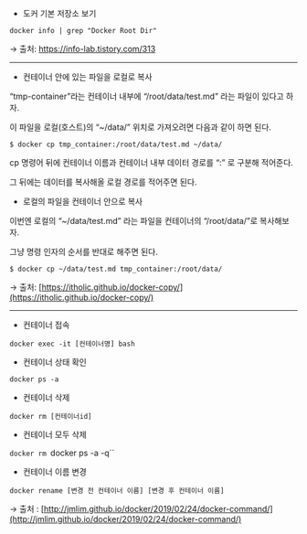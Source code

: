 - 도커 기본 저장소 보기

`docker info | grep "Docker Root Dir"`

→ 출처: https://info-lab.tistory.com/313 

---

- 컨테이너 안에 있는 파일을 로컬로 복사

“tmp-container”라는 컨테이너 내부에 “/root/data/test.md” 라는 파일이 있다고 하자.

이 파일을 로컬(호스트)의 “~/data/” 위치로 가져오려면 다음과 같이 하면 된다.

`$ docker cp tmp_container:/root/data/test.md ~/data/`

cp 명령어 뒤에 컨테이너 이름과 컨테이너 내부 데이터 경로를 “:” 로 구분해 적어준다.

그 뒤에는 데이터를 복사해올 로컬 경로를 적어주면 된다.

- 로컬의 파일을 컨테이너 안으로 복사

이번엔 로컬의 “~/data/test.md” 라는 파일을 컨테이너의 “/root/data/”로 복사해보자.

그냥 명령 인자의 순서를 반대로 해주면 된다.

`$ docker cp ~/data/test.md tmp_container:/root/data/`

→ 출처:  [https://itholic.github.io/docker-copy/](https://itholic.github.io/docker-copy/)

---

- 컨테이너 접속

`docker exec -it [컨테이너명] bash`

- 컨테이너 상태 확인

`docker ps -a`

- 컨테이너 삭제

`docker rm [컨테이너id]`

- 컨테이너 모두 삭제

`docker rm `docker ps -a -q``

- 컨테이너 이름 변경

`docker rename [변경 전 컨테이너 이름] [변경 후 컨테이너 이름]`

→ 출처 : [http://jmlim.github.io/docker/2019/02/24/docker-command/](http://jmlim.github.io/docker/2019/02/24/docker-command/)
